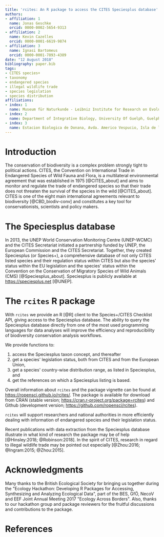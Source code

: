```yaml
---
title: 'rcites: An R package to access the CITES Speciesplus database'
authors:
- affiliation: 1
  name: Jonas Geschke
  orcid: 0000-0002-5654-9313
- affiliation: 2
  name: Kevin Cazelles
  orcid: 0000-0001-6619-9874
- affiliation: 3
  name: Ignasi Bartomeus
  orcid: 0000-0001-7893-4389
date: "12 August 2018"
bibliography: paper.bib
tags:
- CITES species+
- taxonomy
- endangered species
- illegal wildlife trade
- species legislation
- species distribution
affiliations:
- index: 1
  name: Museum für Naturkunde - Leibniz Institute for Research on Evolution and Biodiversity Berlin, Germany
- index: 2
  name: Department of Integrative Biology, University Of Guelph, Guelph, Ontario, Canada
- index: 3
  name: Estacion Biologica de Donana, Avda. Americo Vespucio, Isla de la Cartuja, Sevilla, Spain
---
```



# Introduction

The conservation of biodiversity is a complex problem strongly tight to political actions. CITES, the Convention on International Trade in Endangered Species of Wild Fauna and Flora, is a multilateral environmental agreement that was established in 1975 [@CITES_about] and aims to monitor and regulate the trade of endangered species so that their trade does not threaten the survival of the species in the wild [@CITES_about]. CITES is one of the eight main international agreements relevant to biodiversity [@CBD_biodiv-conv] and constitutes a key tool for conservationists, scientists and policy makers.

# The Speciesplus database

In 2013, the UNEP World Conservation Monitoring Centre (UNEP-WCMC) and the CITES Secretariat initiated a partnership funded by UNEP, the European Commission and the CITES Secretariat. Together, they created Speciesplus (or Species+), a comprehensive database of not only CITES listed species and their regulation status within CITES but also the species' status within the EU legislation and the species' status within the Convention on the Conservation of Migratory Species of Wild Animals (CMS) [@Speciesplus_about]. Speciesplus is publicly available at https://speciesplus.net [@UNEP].

# The ``rcites`` R package

With ``rcites`` we provide an R [@R] client to the Species+/CITES Checklist API, giving access to the Speciesplus database. The ability to query the Speciesplus database directly from one of the most used programming languages for data analyses will improve the efficiency and reproducibility of biodiversity conservation analysis workflows.

We provide functions to:

1. access the Speciesplus taxon concept, and thereafter
2. get a species' legislation status, both from CITES and from the European Union,
3. get a species' country-wise distribution range, as listed in Speciesplus, and
4. get the references on which a Speciesplus listing is based.

Overall information about `rcites` and the package vignette can be found at https://ropensci.github.io/rcites/. The package is available for download from CRAN (stable version; https://cran.r-project.org/package=rcites) and Github (development version; https://github.com/ropensci/rcites).

``rcites`` will support researchers and national authorities in more efficiently dealing with information of endangered species and their legislation status.

Recent publications with data extraction from the Speciesplus database illustrate in what kind of research the package may be of help [@Hinsley:2018; @Robinson:2018]. In the spirit of CITES, research in regard to illegal wildlife trade may be pointed out especially [@Zhou:2016; @Ingram:2015; @Zhou:2015].


# Acknowledgments

Many thanks to the British Ecological Society for bringing us together during the "Ecology Hackathon: Developing R Packages for Accessing, Synthesizing and Analyzing Ecological Data", part of the BES, GfÖ, NecoV and EEF Joint Annual Meeting 2017 "Ecology Across Borders". Also, thanks to our hackathon group and package reviewers for the fruitful discussions and contributions to the package.


# References
